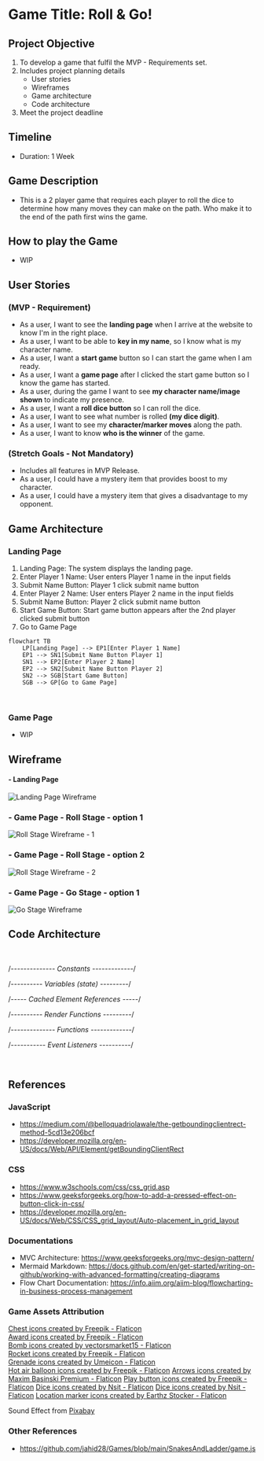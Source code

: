 # Game Title: Roll & Go!

## Project Objective

1. To develop a game that fulfil the MVP - Requirements set.
2. Includes project planning details
   - User stories
   - Wireframes
   - Game architecture
   - Code architecture
3. Meet the project deadline

## Timeline

- Duration: 1 Week

## Game Description

- This is a 2 player game that requires each player to roll the dice to determine how many moves they can make on the path. Who make it to the end of the path first wins the game.

## How to play the Game

- WIP

## User Stories

### (MVP - Requirement)

- As a user, I want to see the <b>landing page</b> when I arrive at the website to know I'm in the right place.
- As a user, I want to be able to <b>key in my name</b>, so I know what is my character name.
- As a user, I want a <b>start game</b> button so I can start the game when I am ready.
- As a user, I want a <b>game page</b> after I clicked the start game button so I know the game has started.
- As a user, during the game I want to see <b>my character name/image shown</b> to indicate my presence.
- As a user, I want a <b>roll dice button</b> so I can roll the dice.
- As a user, I want to see what number is rolled <b>(my dice digit)</b>.
- As a user, I want to see my <b>character/marker moves</b> along the path.
- As a user, I want to know <b>who is the winner</b> of the game.

### (Stretch Goals - Not Mandatory)

- Includes all features in MVP Release.
- As a user, I could have a mystery item that provides boost to my character.
- As a user, I could have a mystery item that gives a disadvantage to my opponent.

## Game Architecture

### Landing Page

1. Landing Page: The system displays the landing page.
2. Enter Player 1 Name: User enters Player 1 name in the input fields
3. Submit Name Button: Player 1 click submit name button
4. Enter Player 2 Name: User enters Player 2 name in the input fields
5. Submit Name Button: Player 2 click submit name button
6. Start Game Button: Start game button appears after the 2nd player clicked submit button
7. Go to Game Page

```mermaid
flowchart TB
    LP[Landing Page] --> EP1[Enter Player 1 Name]
    EP1 --> SN1[Submit Name Button Player 1]
    SN1 --> EP2[Enter Player 2 Name]
    EP2 --> SN2[Submit Name Button Player 2]
    SN2 --> SGB[Start Game Button]
    SGB --> GP[Go to Game Page]
```

<br>

### Game Page

- WIP

## Wireframe

#### - Landing Page

![Landing Page Wireframe](assets-readme/wireframe/wf-1.png)

### - Game Page - Roll Stage - option 1

![Roll Stage Wireframe - 1](assets-readme/wireframe/wf-2.png)

### - Game Page - Roll Stage - option 2

![Roll Stage Wireframe - 2](assets-readme/wireframe/wf-3.png)

### - Game Page - Go Stage - option 1

![Go Stage Wireframe](assets-readme/wireframe/wf-4.png)

## Code Architecture

<br>

/_-------------- Constants -------------_/

/_---------- Variables (state) ---------_/

/_----- Cached Element References -----_/

/_---------- Render Functions ---------_/

/_-------------- Functions -------------_/

/_----------- Event Listeners ----------_/

<br>

## References

### JavaScript

- https://medium.com/@belloquadriolawale/the-getboundingclientrect-method-5cd13e206bcf
- https://developer.mozilla.org/en-US/docs/Web/API/Element/getBoundingClientRect

### CSS

- https://www.w3schools.com/css/css_grid.asp
- https://www.geeksforgeeks.org/how-to-add-a-pressed-effect-on-button-click-in-css/
- https://developer.mozilla.org/en-US/docs/Web/CSS/CSS_grid_layout/Auto-placement_in_grid_layout

### Documentations

- MVC Architecture: https://www.geeksforgeeks.org/mvc-design-pattern/ <br>
- Mermaid Markdown: https://docs.github.com/en/get-started/writing-on-github/working-with-advanced-formatting/creating-diagrams <br>
- Flow Chart Documentation: https://info.aiim.org/aiim-blog/flowcharting-in-business-process-management

### Game Assets Attribution

<a href="https://www.flaticon.com/free-icons/chest" title="chest icons">Chest icons created by Freepik - Flaticon</a>
<br>
<a href="https://www.flaticon.com/free-icons/award" title="award icons">Award icons created by Freepik - Flaticon</a>
<br>
<a href="https://www.flaticon.com/free-icons/bomb" title="bomb icons">Bomb icons created by vectorsmarket15 - Flaticon</a>
<br>
<a href="https://www.flaticon.com/free-icons/rocket" title="rocket icons">Rocket icons created by Freepik - Flaticon</a>
<br>
<a href="https://www.flaticon.com/free-icons/grenade" title="grenade icons">Grenade icons created by Umeicon - Flaticon</a>
<br>
<a href="https://www.flaticon.com/free-icons/hot-air-balloon" title="hot air balloon icons">Hot air balloon icons created by Freepik - Flaticon</a>
<a href="https://www.flaticon.com/free-icons/arrows" title="arrows icons">Arrows icons created by Maxim Basinski Premium - Flaticon</a>
<a href="https://www.flaticon.com/free-icons/play-button" title="play button icons">Play button icons created by Freepik - Flaticon</a>
<a href="https://www.flaticon.com/free-icons/dice" title="dice icons">Dice icons created by Nsit - Flaticon</a>
<a href="https://www.flaticon.com/free-icons/dice" title="dice icons">Dice icons created by Nsit - Flaticon</a>
<a href="https://www.flaticon.com/free-icons/location-marker" title="location marker icons">Location marker icons created by Earthz Stocker - Flaticon</a>

Sound Effect from <a href="https://pixabay.com/sound-effects/?utm_source=link-attribution&utm_medium=referral&utm_campaign=music&utm_content=39222">Pixabay</a>

### Other References

- https://github.com/jahid28/Games/blob/main/SnakesAndLadder/game.js

